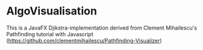# AlgoVisualisation

This is a JavaFX Djikstra-implementation derived from
Clement Mihailescu's Pathfinding tutorial with Javascript
(https://github.com/clementmihailescu/Pathfinding-Visualizer)
